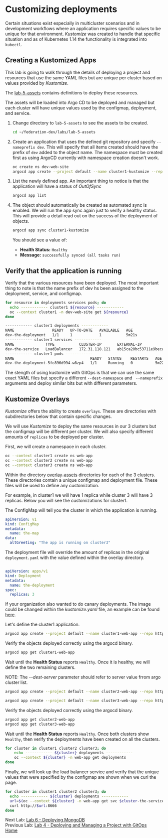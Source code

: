 <a id="markdown-customizing-deployments" name="customizing-deployments"></a>
# Customizing deployments
Certain situations exist especially in multicluster scenarios and in development workflows where an application requires specific values to be unique for that environment.
*Kustomize* was created to handle that specific situation and as of Kubernetes 1.14 the functionality is integrated into `kubectl`.

<a id="markdown-creating-kustomized-apps" name="creating-kustomized-apps"></a>
## Creating a Kustomized Apps 
This lab is going to walk through the details of deploying a project and resources that use the same YAML files but are unique per cluster based on values provided by *Kustomize*.


The [lab-5-assets](./lab-5-assets/base) contains definitions to deploy these resources.

The assets will be loaded into Argo CD to be deployed and managed but each cluster will have unique values used by the configmap, deployment, and service.

1. Change directory to `lab-5-assets` to see the assets to be created.

    ~~~sh
    cd ~/federation-dev/labs/lab-5-assets
    ~~~
4. Create an application that uses the defined git repository and specify `--nameprefix dev`. This will specify that all items created should have the prefix of `dev` added to the object name. The namespace must be created first as using ArgoCD currently with namespace creation doesn't work.

    ~~~sh
    oc create ns dev-web-site
    argocd app create --project default --name cluster1-kustomize --repo https://github.com/openshift/federation-dev.git --path labs/lab-5-assets/base --dest-server $(argocd cluster list | grep cluster1 | awk '{print $1}')  --dest-namespace dev-web-site  --revision master --nameprefix dev- --sync-policy automated
    ~~~
5. List the newly defined app. An important thing to notice is that the application will have a status of *OutOfSync*

    ~~~sh
    argocd app list
    ~~~
6. The object should automatically be created as automated sync is enabled. We will run the app sync again just to verify a healthy status. This will provide a detail read out on the success of the deployment of objects. 

   ~~~sh
   argocd app sync cluster1-kustomize
   ~~~

   You should see a value of:
   
   * **Health Status:** `Healthy` 
   * **Message:** `successfully synced (all tasks run)`

<a id="markdown-verify-that-the-application-is-running" name="verify-that-the-application-is-running"></a>
## Verify that the application is running

Verify that the various resources have been deployed. The most important thing to note is that the name prefix of dev hs been assigned to the deployment, service, and configmap. 

~~~sh
for resource in deployments services pods; do
  echo ------------ cluster1 ${resource} ------------
  oc --context cluster1 -n dev-web-site get ${resource}
done
~~~

~~~sh
------------ cluster1 deployments ------------
NAME                 READY   UP-TO-DATE   AVAILABLE   AGE
dev-the-deployment   1/1     1            1           5m21s
------------ cluster1 services ------------
NAME              TYPE           CLUSTER-IP       EXTERNAL-IP                                                              PORT(S)          AGE
dev-the-service   LoadBalancer   172.31.118.121   ab15ca20bc53711e9beca0243f00f22e-426184387.us-east-1.elb.amazonaws.com   8666:30409/TCP   5m22s
------------ cluster1 pods ------------
NAME                                  READY   STATUS    RESTARTS   AGE
dev-the-deployment-5fc896d994-w8zp4   1/1     Running   0          5m22s
~~~

The stength of using kustomize with GitOps is that we can use the same exact YAML files but specify a different `--dest-namespace` and ` --nameprefix` arguments and deploy similar bits but with different parameters.

<a id="markdown-kustomize-overlays" name="kustomize-overlays"></a>
## Kustomize Overlays
*Kustomize* offers the ability to create `overlays`. These are directories with subdirectories below that contain specific changes.

We will use *Kustomize* to deploy the same resources in our 3 clusters but the configmap will be different per cluster. We will also specify different amounts of `replicas` to be deployed per cluster.

First, we will create a namespace in each cluster.

~~~sh
oc --context cluster1 create ns web-app
oc --context cluster2 create ns web-app
oc --context cluster3 create ns web-app
~~~

Within the directory [overlay-assets](./lab-5-assets/overlay-assets/overlays) directories for each of the 3 clusters. These directories contain a unique configmap and deployment file. These files will be used to define any customization.

For example, in cluster1 we will have 1 replica while cluster 3 will have 3 replicas. Below you will see the customizations for cluster1.

The ConfigMap will tell you the cluster in which the application is running.
~~~yaml
apiVersion: v1
kind: ConfigMap
metadata:
  name: the-map
data:
  altGreeting: "The app is running on cluster3"
~~~

The deployment file will override the amount of replicas in the original `deployment.yaml` with the value defined within the overlay directory.
~~~yaml

apiVersion: apps/v1
kind: Deployment
metadata:
  name: the-deployment
spec:
  replicas: 3
~~~

If your organization also wanted to do canary deployments. The image could be changed within the *kustomize.yaml* file, an example can be found [here](https://github.com/kubernetes-sigs/kustomize/tree/master/examples/transformerconfigs#images-transformer).

Let's define the cluster1 application.

~~~sh
argocd app create --project default --name cluster1-web-app --repo https://github.com/openshift/federation-dev.git --path labs/lab-5-assets/overlay-assets/overlays/cluster1 --dest-server $(argocd cluster list | grep cluster1 | awk '{print $1}') --dest-namespace web-app --revision master --sync-policy automated
~~~

Verify the objects deployed correctly using the argocd binary.
~~~sh
argocd app get cluster1-web-app
~~~

Wait until the **Health Status** reports `Healthy`. Once it is healthy, we will define the two remaining clusters.

NOTE: The *--dest-server* parameter should refer to server value frrom argo cluster list.
~~~sh
argocd app create --project default --name cluster2-web-app --repo https://github.com/openshift/federation-dev.git --path labs/lab-5-assets/overlay-assets/overlays/cluster2 --dest-server $(argocd cluster list | grep cluster2 | awk '{print $1}') --dest-namespace web-app --revision master --sync-policy automated

argocd app create --project default --name cluster3-web-app --repo https://github.com/openshift/federation-dev.git --path labs/lab-5-assets/overlay-assets/overlays/cluster3 --dest-server $(argocd cluster list | grep cluster3 | awk '{print $1}') --dest-namespace web-app --revision master --sync-policy automated
~~~

Verify the objects deployed correctly using the argocd binary.
~~~sh
argocd app get cluster2-web-app
argocd app get cluster3-web-app
~~~

Wait until the **Health Status** reports `Healthy`. Once both clusters show `Healthy`, then verify the deployments have been created on all the clusters.
~~~sh
for cluster in cluster1 cluster2 cluster3; do
    echo ------------ ${cluster} deployments ------------
    oc --context ${cluster} -n web-app get deployments
done
~~~

Finally, we will look up the load balancer service and verify that the unique values that were specified by the configmap are shown when we curl the page.
~~~sh
for cluster in cluster1 cluster2 cluster3; do
  echo ------------ ${cluster} deployments ------------
  url=$(oc --context ${cluster} -n web-app get svc $cluster-the-service -o jsonpath='{.status.loadBalancer.ingress[*].hostname}')
  curl http://$url:8666
done
~~~

Next Lab: [Lab 6 - Deploying MongoDB](./6.md)<br>
Previous Lab: [Lab 4 - Deploying and Managing a Project with GitOps](./4.md)<br>
[Home](./README.md)
